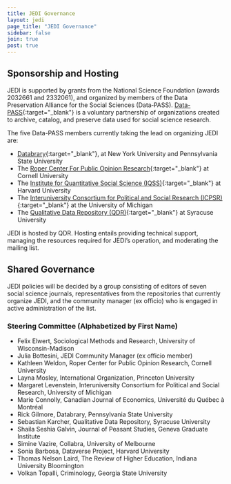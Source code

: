 ```yaml
---
title: JEDI Governance
layout: jedi
page_title: "JEDI Governance"
sidebar: false
join: true
post: true
---
```


## Sponsorship and Hosting
JEDI is supported by grants from the National Science Foundation (awards 2032661 and 2332061), and organized by members of the Data Preservation Alliance for the Social Sciences (Data‐PASS). [Data-PASS](http://www.data-pass.org/about){:target="_blank"} is a voluntary partnership of organizations created to archive, catalog, and preserve data used for social science research.

The five Data-PASS members currently taking the lead on organizing JEDI are:

- [Databrary](https://nyu.databrary.org/){:target="_blank"}, at New York University and Pennsylvania State University
- The [Roper Center For Public Opinion Research](https://ropercenter.cornell.edu/){:target="_blank"} at Cornell University
- The [Institute for Quantitative Social Science (IQSS)](https://www.iq.harvard.edu/){:target="_blank"} at Harvard University
- The [Interuniversity Consortium for Political and Social Research (ICPSR)](https://www.icpsr.umich.edu/icpsrweb/){:target="_blank"} at the University of Michigan
- The [Qualitative Data Repository (QDR)](https://qdr.syr.edu/){:target="_blank"} at Syracuse University

JEDI is hosted by QDR. Hosting entails providing technical support, managing the resources required for JEDI’s operation, and moderating the mailing list.

## Shared Governance
JEDI policies will be decided by a group consisting of editors of seven social science journals, representatives from the repositories that currently organize JEDI, and the community manager (ex officio) who is engaged in active administration of the list.

### Steering Committee (Alphabetized by First Name)

- Felix Elwert, Sociological Methods and Research, University of Wisconsin-Madison
- Julia Bottesini, JEDI Community Manager (ex officio member)
- Kathleen Weldon, Roper Center for Public Opinion Research, Cornell University
- Layna Mosley, International Organization, Princeton University
- Margaret Levenstein, Interuniversity Consortium for Political and Social Research, University of Michigan
- Marie Connolly, Canadian Journal of Economics, Université du Québec à Montréal
- Rick Gilmore, Databrary, Pennsylvania State University
- Sebastian Karcher, Qualitative Data Repository, Syracuse University
- Shaila Seshia Galvin, Journal of Peasant Studies, Geneva Graduate Institute
- Simine Vazire, Collabra, University of Melbourne
- Sonia Barbosa, Dataverse Project, Harvard University
- Thomas Nelson Laird, The Review of Higher Education, Indiana University Bloomington
- Volkan Topalli, Criminology, Georgia State University